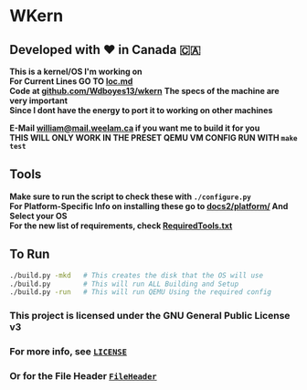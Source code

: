 # WKern 
## Developed with ❤️ in Canada 🇨🇦
**This is a kernel/OS I'm working on**  
**For Current Lines GO TO [loc.md](https://github.com/Wdboyes13/wkern/blob/main/loc.md)**  
__Code at [github.com/Wdboyes13/wkern](https://github.com/Wdboyes13/wkern)__
__The specs of the machine are very important__  
__Since I dont have the energy to port it to working on other machines__  
  
__E-Mail william@mail.weelam.ca if you want me to build it for you__  
__THIS WILL ONLY WORK IN THE PRESET QEMU VM CONFIG RUN WITH `make test`__  

## Tools
__Make sure to run the script to check these with `./configure.py`__  
__For Platform-Specific Info on installing these go to [docs2/platform/](https://github.com/Wdboyes13/wkern/blob/main/docs2/platform) And Select your OS__   
__For the new list of requirements, check [RequiredTools.txt](https://github.com/Wdboyes13/wkern/blob/main/RequiredTools.txt)__  

## To Run

```sh
./build.py -mkd   # This creates the disk that the OS will use
./build.py        # This will run ALL Building and Setup
./build.py -run   # This will run QEMU Using the required config
```

### This project is licensed under the GNU General Public License v3
### For more info, see [`LICENSE`](https://github.com/Wdboyes13/wkern/blob/main/LICENSE)
### Or for the File Header [`FileHeader`](https://github.com/Wdboyes13/wkern/blob/main/FileHeader)